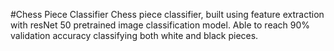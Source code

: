 #Chess Piece Classifier
Chess piece classifier, built using feature extraction with resNet 50 pretrained image classification model. Able to reach 90% validation accuracy classifying both white and black pieces. 
